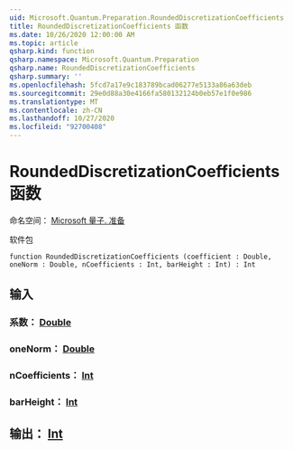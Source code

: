 ```yaml
---
uid: Microsoft.Quantum.Preparation.RoundedDiscretizationCoefficients
title: RoundedDiscretizationCoefficients 函数
ms.date: 10/26/2020 12:00:00 AM
ms.topic: article
qsharp.kind: function
qsharp.namespace: Microsoft.Quantum.Preparation
qsharp.name: RoundedDiscretizationCoefficients
qsharp.summary: ''
ms.openlocfilehash: 5fcd7a17e9c183789bcad06277e5133a86a63deb
ms.sourcegitcommit: 29e0d88a30e4166fa580132124b0eb57e1f0e986
ms.translationtype: MT
ms.contentlocale: zh-CN
ms.lasthandoff: 10/27/2020
ms.locfileid: "92700408"
---
```

# <a name="roundeddiscretizationcoefficients-function"></a>RoundedDiscretizationCoefficients 函数

命名空间： [Microsoft 量子. 准备](xref:Microsoft.Quantum.Preparation)

软件包 [](https://nuget.org/packages/)




```qsharp
function RoundedDiscretizationCoefficients (coefficient : Double, oneNorm : Double, nCoefficients : Int, barHeight : Int) : Int
```


## <a name="input"></a>输入

### <a name="coefficient--double"></a>系数： [Double](xref:microsoft.quantum.lang-ref.double)




### <a name="onenorm--double"></a>oneNorm： [Double](xref:microsoft.quantum.lang-ref.double)




### <a name="ncoefficients--int"></a>nCoefficients： [Int](xref:microsoft.quantum.lang-ref.int)




### <a name="barheight--int"></a>barHeight： [Int](xref:microsoft.quantum.lang-ref.int)





## <a name="output--int"></a>输出： [Int](xref:microsoft.quantum.lang-ref.int)


